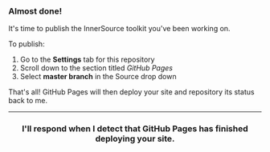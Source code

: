 ### Almost done!

It's time to publish the InnerSource toolkit you've been working on.

To publish:

1. Go to the **Settings** tab for this repository
1. Scroll down to the section titled _GitHub Pages_
1. Select **master branch** in the Source drop down

That's all! GitHub Pages will then deploy your site and repository its status back to me.

<hr>
<h3 align="center">I'll respond when I detect that GitHub Pages has finished deploying your site.</h3>
